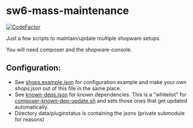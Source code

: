 # sw6-mass-maintenance
[![CodeFactor](https://www.codefactor.io/repository/github/jonas-sfx/sw6-mass-maintenance/badge)](https://www.codefactor.io/repository/github/jonas-sfx/sw6-mass-maintenance)

Just a few scripts to maintain/update multiple shopware setups.

You will need composer and the shopware-console.

## Configuration:
* See [shops.example.json](data/shops.example.json) for configuration example and make your own *shops.json* out of this file in the same place.
* See [known-deps.json](data/known-deps.json) for known dependencies. This is a "whitelist" for [composer-known-dep-update.sh](composer-known-dep-update.sh) and sets those ones that get updated automatically.
* Directory data/pluginstatus is containing the jsons (private submodule for reasons)
